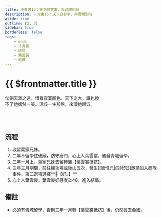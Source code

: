 ```yaml
---
title: 汗青書15：天下寂寥事，與君闊別時
description: 汗青書15：天下寂寥事，與君闊別時
aside: true
outline: [2, 3]
sidebar: true
borderless: false
tags:
    - ends
    - 汗青書
    - 結局
    - 葉雲裳
    - 結緣
---
```


# {{ $frontmatter.title }}

<EndBackground no=15 title="天下寂寥事，與君闊別時">
仗劍天涯之遠，慣看寂寞顏色。天下之大，誰也換<br>
不了她嫣然一笑。活該一生煎熬，來贖她眼淚。<br>
<br>
<br>
<br>
</EndBackground>

## 流程
1. 收留葉家兄妹。
2. 二年不留學住破廟，防守唐門，心上人<Girl2Icon>葉雲裳</Girl2Icon>，觸發青城留學。
2. 三年一月上，葉家兄妹去留轉盤【葉雲裳抵抗】。
3. 三年三月期間，前往練功場或後山五次，發生[[唐惟元|四師兄]]邀請加入商隊事件，第二選項選擇**📖【好。】**
4. 心上人<Girl2Icon>葉雲裳</Girl2Icon>，葉雲裳好感度≧40，進入結局。

## 備註

- 必須有青城留學，否則三年一月轉【葉雲裳抵抗】後，仍然會去金國。